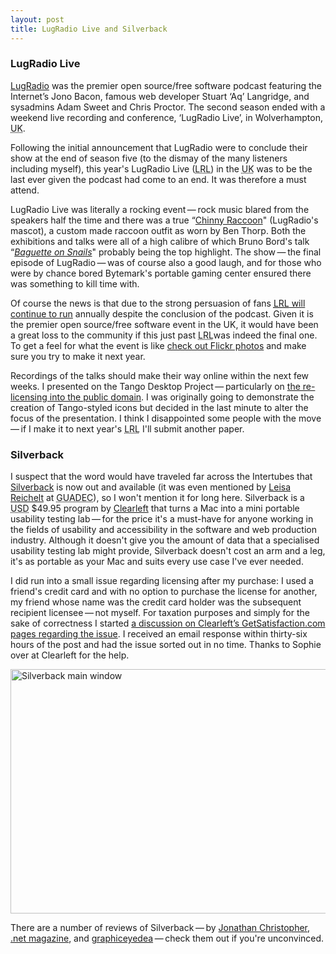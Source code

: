 ```yaml
---
layout: post
title: LugRadio Live and Silverback
---
```

<h3>LugRadio Live</h3>
<p class="note"><a href="http://lugradio.org/" title="LugRadio website">LugRadio</a> was the premier open source/free software podcast featuring the Internet&rsquo;s Jono Bacon, famous web developer Stuart &lsquo;Aq&rsquo; Langridge, and sysadmins Adam Sweet and Chris Proctor. The second season ended with a weekend live recording and conference, &lsquo;LugRadio Live&rsquo;, in Wolverhampton,  <acronym title="United Kingdom">UK</acronym>.</p>

Following the initial announcement that LugRadio were to conclude their show at the end of season five (to the dismay of the many listeners including myself), this year's LugRadio Live (<acronym title="LugRadio Live">LRL</acronym>) in the <acronym title="United Kingdom">UK</acronym> was to be the last ever given the podcast had come to an end. It was therefore a must attend.

LugRadio Live was literally a rocking event&thinsp;&mdash;&thinsp;rock music blared from the speakers half the time and there was a true &ldquo;<a href="http://en.wikipedia.org/wiki/LugRadio#The_Chinny_Raccoon" title="Wikipedia: LugRadio: Chinny Raccoon">Chinny Raccoon</a>" (LugRadio's mascot), a custom made raccoon outfit as worn by Ben Thorp. Both the exhibitions and talks were all of a high calibre of which Bruno Bord's talk &ldquo;<a href="http://jehaisleprintemps.net/baguetteonsnails/" title="Bruno Bord&rsquo;s blog: Baguette on Snails"><em>Baguette on Snails</em></a>" probably being the top highlight. The show&thinsp;&mdash;&thinsp;the final episode of LugRadio&thinsp;&mdash;&thinsp;was of course also a good laugh, and for those who were by chance bored Bytemark's portable gaming center ensured there was something to kill time with.

Of course the news is that due to the strong persuasion of fans <a href="http://www.lugradio.org/live/blog/" title="LugRadio Live blog"><acronym title="LugRadio Live">LRL</acronym> will continue to run</a> annually despite the conclusion of the podcast. Given it is the premier open source/free software event in the UK, it would have been a great loss to the community if this just past <acronym title="LugRadio Live">LRL</acronym>was indeed the final one. To get a feel for what the event is like <a href="http://www.flickr.com/photos/tags/lugradiolive2008/" title="Flickr: photos tagged under LugRadioLive2008"> check out Flickr photos</a> and make sure you try to make it next year.

Recordings of the talks should make their way online within the next few weeks. I presented on the Tango Desktop Project&thinsp;&mdash;&thinsp;particularly on <a href="http://klepas.org/2008/07/14/tango-public-domain/" title="KLEPAS.ORG: Tango to go public domain?">the re-licensing into the public domain</a>. I was originally going to demonstrate the creation of Tango-styled icons but decided in the last minute to alter the focus of the presentation. I think I disappointed some people with the move&thinsp;&mdash;&thinsp;if I make it to next year's <acronym title="LugRadio Live">LRL</acronym> I'll submit another paper.

<h3>Silverback</h3>
I suspect that the word would have traveled far across the Intertubes that <a href="http://silverbackapp.com/" title="Silverback: guerilla usability testing">Silverback</a> is now out and available (it was even mentioned by <a href="http://www.disambiguity.com/" title="Personal website and blog of Leisa Reichelt">Leisa Reichelt</a> at <acronym title="GNOME Users and Developers Conference Europe">GUADEC</acronym>), so I won't mention it for long here. Silverback is a <acronym title="United States Dollar">USD</acronym> $49.95 program by <a href="http://clearleft.com/" title="Clearleft website">Clearleft</a> that turns a Mac into a mini portable usability testing lab&thinsp;&mdash;&thinsp;for the price it's a must-have for anyone working in the fields of usability and accessibility in the software and web production industry. Although it doesn't give you the amount of data that a specialised usability testing lab might provide, Silverback doesn't cost an arm and a leg, it's as portable as your Mac and suits every use case I've ever needed.

I did run into a small issue regarding licensing after my purchase: I used a friend's credit card and with no option to purchase the license for another, my friend whose name was the credit card holder was the subsequent recipient licensee&thinsp;&mdash;&thinsp;not myself. For taxation purposes and simply for the sake of correctness I started <a href="http://getsatisfaction.com/clearleft/topics/transfer_license_ownership_from_original_licensee" title="Transfer license ownership from original licensee">a discussion on Clearleft&rsquo;s GetSatisfaction.com pages regarding the issue</a>. I received an email response within thirty-six hours of the post and had the issue sorted out in no time. Thanks to Sophie over at Clearleft for the help.

<img src="/files/images/silverback-thumb.jpg" alt="Silverback main window" title="Silverback main window with three projects" width="624" height="391" />

There are a number of reviews of Silverback&thinsp;&mdash;&thinsp;by <a href="http://mondaybynoon.com/2008/07/28/silverback-making-usability-testing-that-much-cooler/" title="Jonathan Christopher: Silverback: Making Usability Testing That Much Cooler">Jonathan Christopher</a>, <a href="http://www.flickr.com/photos/paulannett/2689029629/" title="Flickr photo of the .net magazine review">.net magazine</a>, and <a href="http://graphiceyedea.co.uk/wp/2008/07/24/silverback-no-monkey-business/" title="graphiceyedea: Silverback&thinsp;&mdash;&thinsp;no monkey business">graphiceyedea</a>&thinsp;&mdash;&thinsp;check them out if you're unconvinced.